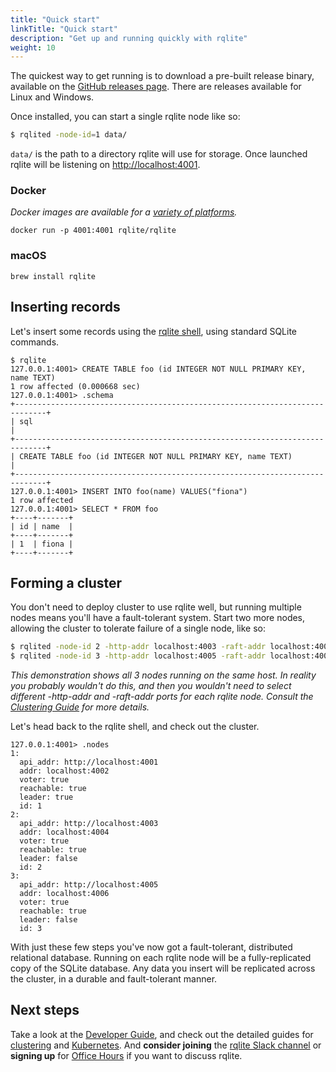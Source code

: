 ```yaml
---
title: "Quick start"
linkTitle: "Quick start"
description: "Get up and running quickly with rqlite"
weight: 10
---
```

The quickest way to get running is to download a pre-built release binary, available on the [GitHub releases page](https://github.com/rqlite/rqlite/releases). There are releases available for Linux and Windows.

Once installed, you can start a single rqlite node like so:
```bash
$ rqlited -node-id=1 data/
```
`data/` is the path to a directory rqlite will use for storage. Once launched rqlite will be listening on [http://localhost:4001](http://localhost:4001).

### Docker
_Docker images are available for a [variety of platforms](https://hub.docker.com/r/rqlite/rqlite/tags)._

`docker run -p 4001:4001 rqlite/rqlite`

### macOS
`brew install rqlite`

## Inserting records
Let's insert some records using the [rqlite shell](/docs/cli), using standard SQLite commands. 
```
$ rqlite
127.0.0.1:4001> CREATE TABLE foo (id INTEGER NOT NULL PRIMARY KEY, name TEXT)
1 row affected (0.000668 sec)
127.0.0.1:4001> .schema
+-----------------------------------------------------------------------------+
| sql                                                                         |
+-----------------------------------------------------------------------------+
| CREATE TABLE foo (id INTEGER NOT NULL PRIMARY KEY, name TEXT)               |
+-----------------------------------------------------------------------------+
127.0.0.1:4001> INSERT INTO foo(name) VALUES("fiona")
1 row affected
127.0.0.1:4001> SELECT * FROM foo
+----+-------+
| id | name  |
+----+-------+
| 1  | fiona |
+----+-------+
```

## Forming a cluster
You don't need to deploy cluster to use rqlite well, but running multiple nodes means you'll have a fault-tolerant system. Start two more nodes, allowing the cluster to tolerate failure of a single node, like so:
```bash
$ rqlited -node-id 2 -http-addr localhost:4003 -raft-addr localhost:4004 -join localhost:4002 data2/
$ rqlited -node-id 3 -http-addr localhost:4005 -raft-addr localhost:4006 -join localhost:4002 data3/
```
_This demonstration shows all 3 nodes running on the same host. In reality you probably wouldn't do this, and then you wouldn't need to select different -http-addr and -raft-addr ports for each rqlite node. Consult the [Clustering Guide](/docs/clustering/) for more details._

Let's head back to the rqlite shell, and check out the cluster.
```
127.0.0.1:4001> .nodes
1:
  api_addr: http://localhost:4001
  addr: localhost:4002
  voter: true
  reachable: true
  leader: true
  id: 1
2:
  api_addr: http://localhost:4003
  addr: localhost:4004
  voter: true
  reachable: true
  leader: false
  id: 2
3:
  api_addr: http://localhost:4005
  addr: localhost:4006
  voter: true
  reachable: true
  leader: false
  id: 3
```

With just these few steps you've now got a fault-tolerant, distributed relational database. Running on each rqlite node will be a fully-replicated copy of the SQLite database. Any data you insert will be replicated across the cluster, in a durable and fault-tolerant manner. 

## Next steps
Take a look at the [Developer Guide](https://rqlite.io/docs/api/), and check out the detailed guides for [clustering](https://rqlite.io/docs/clustering/) and [Kubernetes](https://rqlite.io/docs/guides/kubernetes/). And **consider joining** the [rqlite Slack channel](https://www.rqlite.io/join-slack) or **signing up** for [Office Hours](https://rqlite.io/office-hours) if you want to discuss rqlite.
